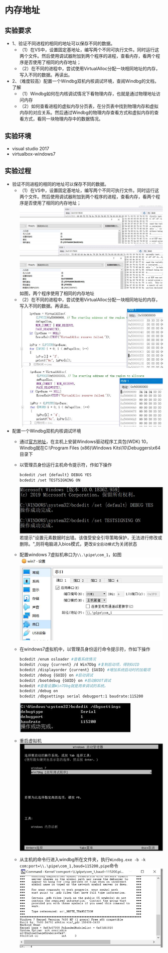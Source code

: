 # 内存地址

## 实验要求

- 1、验证不同进程的相同的地址可以保存不同的数据。
  - （1）在VS中，设置固定基地址，编写两个不同可执行文件。同时运行这两个文件。然后使用调试器附加到两个程序的进程，查看内存，看两个程序是否使用了相同的内存地址；
  - （2）在不同的进程中，尝试使用VirtualAlloc分配一块相同地址的内存，写入不同的数据。再读出。
- 2、（难度较高）配置一个Windbg双机内核调试环境，查阅Windbg的文档，了解
  - （1）Windbg如何在内核调试情况下看物理内存，也就是通过物理地址访问内存
  - （2）如何查看进程的虚拟内存分页表，在分页表中找到物理内存和虚拟内存的对应关系。然后通过Windbg的物理内存查看方式和虚拟内存的查看方式，看同一块物理内存中的数据情况。

## 实验环境

- visual studio 2017
- virtualbox-windows7

## 实验过程

- 验证不同进程的相同的地址可以保存不同的数据。
  - （1）在VS中，设置固定基地址，编写两个不同可执行文件。同时运行这两个文件。然后使用调试器附加到两个程序的进程，查看内存，看两个程序是否使用了相同的内存地址；
  ![ ](image\固定基址1.JPG)
  ![ ](image\固定基址2.JPG)
  如图，两个程序使用了相同的内存地址
  - （2）在不同的进程中，尝试使用VirtualAlloc分配一块相同地址的内存，写入不同的数据。再读出。
  ![ ](image\分配基址1.JPG)
  ![ ](image\分配基址2.JPG)
- 配置一个Windbg双机内核调试环境
  - 通过[官方地址](https://developer.microsoft.com/zh-cn/windows/hardware/windows-driver-kit)，在主机上安装Windows驱动程序工具包(WDK) 10，Windbg就在C:\Program Files (x86)\Windows Kits\10\Debuggers\x64目录下
  - 以管理员身份运行主机命令提示符，作如下操作

    ```bash
    bcdedit /set {default} DEBUG YES
    bcdedit /set TESTSIGNING ON
    ```

    ![ ](image\windbg1.JPG)
  若提示"设置元素数据时出错。该值受安全引导策略保护，无法进行修改或删除。",则将电脑进入bios模式，更改``安全启动模式``为关闭状态
  - 配置windows 7虚拟机串口为``\\.\pipe\com_1``，如图
    ![ ](image\虚拟机串口.JPG)
  - 在windows7虚拟机中，以管理员身份运行命令提示符，作如下操作

    ```bash
    bcdedit /enum osloader #查看系统情况
    bcdedit /copy {current} /d Win7Dbg #复制启动项，得到GUID
    bcdedit /displayorder {current} {GUID} #增加系统启动时的加载项
    bcdedit /debug {GUID} on #启动调试
    bcdedit /bootdebug {GUID} on #启动BOOT调试
    bcdedit #查看设置Win7Dbg就是用来调试的系统。
    bcdedit /debug on
    bcdedit /dbgsettings serial debugport:1 baudrate:115200
    ```

    ![ ](image\虚拟机2.JPG)

  - 重启虚拟机
    ![ ](image\虚拟机.JPG)
  - 从主机的命令行进入windbg所在文件夹，执行``Windbg.exe -b -k com:port=\\.\pipe\com_1,baud=115200,pipe``命令
    ![ ](image\windbg运行.JPG)